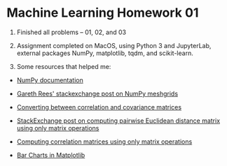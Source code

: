 # Machine Learning Homework 01

1. Finished all problems – 01, 02, and 03

2. Assignment completed on MacOS, using Python 3 and JupyterLab, external packages NumPy, matplotlib, tqdm, and scikit-learn.

3. Some resources that helped me:

  + [NumPy documentation](https://numpy.org/devdocs/user/index.html)

  + [Gareth Rees' stackexchange post on NumPy meshgrids](https://codereview.stackexchange.com/questions/38580/fastest-way-to-iterate-over-numpy-array)

  + [Converting between correlation and covariance matrices](https://blogs.sas.com/content/iml/2010/12/10/converting-between-correlation-and-covariance-matrices.html)

  + [StackExchange post on computing pairwise Euclidean distance matrix using only matrix operations](https://math.stackexchange.com/questions/3147549/compute-the-pairwise-euclidean-distance-matrix)

  + [Computing correlation matrices using only matrix operations](https://stattrek.com/matrix-algebra/covariance-matrix.aspx)

  + [Bar Charts in Matplotlib](https://benalexkeen.com/bar-charts-in-matplotlib/)